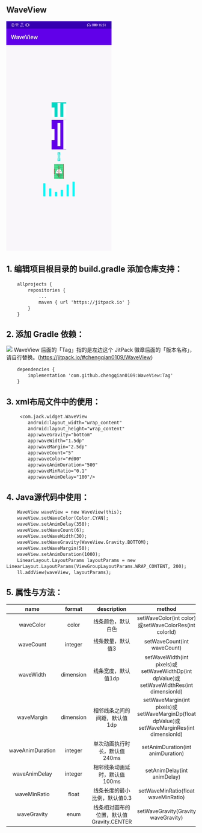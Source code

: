 ## WaveView
![控件效果](https://github.com/chengqian0109/images/blob/master/WaveView.gif)
## 1. 编辑项目根目录的 build.gradle 添加仓库支持：
```
    allprojects {
		repositories {
			...
			maven { url 'https://jitpack.io' }
		}
	}
```
## 2. 添加 Gradle 依赖：
![](https://jitpack.io/v/chengqian0109/WaveView.svg) WaveView 后面的「Tag」指的是左边这个 JitPack 徽章后面的「版本名称」，请自行替换。(https://jitpack.io/#chengqian0109/WaveView)
```
    dependencies {
        implementation 'com.github.chengqian0109:WaveView:Tag'
    }
```
## 3. xml布局文件中的使用：
```
     <com.jack.widget.WaveView
        android:layout_width="wrap_content"
        android:layout_height="wrap_content"
        app:waveGravity="bottom"
        app:waveWidth="1.5dp"
        app:waveMargin="2.5dp"
        app:waveCount="5"
        app:waveColor="#d00"
        app:waveAnimDuration="500"
        app:waveMinRatio="0.1"
        app:waveAnimDelay="180"/>
```
## 4. Java源代码中使用：
```
    WaveView waveView = new WaveView(this);
    waveView.setWaveColor(Color.CYAN);
    waveView.setAnimDelay(350);
    waveView.setWaveCount(6);
    waveView.setWaveWidth(30);
    waveView.setWaveGravity(WaveView.Gravity.BOTTOM);
    waveView.setWaveMargin(50);
    waveView.setAnimDuration(1000);
    LinearLayout.LayoutParams layoutParams = new LinearLayout.LayoutParams(ViewGroupLayoutParams.WRAP_CONTENT, 200);
    ll.addView(waveView, layoutParams);
```
## 5. 属性与方法：

|name|format|description|method
|:---:|:---:|:---:|:---:|
|waveColor|color|线条颜色，默认白色|setWaveColor(int color)或setWaveColorRes(int colorId)
|waveCount|integer|线条数量，默认值3|setWaveCount(int waveCount)
|waveWidth|dimension|线条宽度，默认值1dp|setWaveWidth(int pixels)或setWaveWidthDp(int dpValue)或setWaveWidthRes(int dimensionId)
|waveMargin|dimension|相邻线条之间的间距，默认值1dp|setWaveMargin(int pixels)或setWaveMarginDp(float dpValue)或setWaveMarginRes(int dimensionId)
|waveAnimDuration|integer|单次动画执行时长，默认值240ms|setAnimDuration(int animDuration)
|waveAnimDelay|integer|相邻线条动画延时，默认值100ms|setAnimDelay(int animDelay)
|waveMinRatio|float|线条长度的最小比例，默认值0.3|setWaveMinRatio(float waveMinRatio)
|waveGravity|enum|线条相对画布的位置，默认值Gravity.CENTER|setWaveGravity(Gravity waveGravity)
